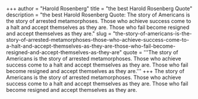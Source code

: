 +++
author = "Harold Rosenberg"
title = "the best Harold Rosenberg Quote"
description = "the best Harold Rosenberg Quote: The story of Americans is the story of arrested metamorphoses. Those who achieve success come to a halt and accept themselves as they are. Those who fail become resigned and accept themselves as they are."
slug = "the-story-of-americans-is-the-story-of-arrested-metamorphoses-those-who-achieve-success-come-to-a-halt-and-accept-themselves-as-they-are-those-who-fail-become-resigned-and-accept-themselves-as-they-are"
quote = '''The story of Americans is the story of arrested metamorphoses. Those who achieve success come to a halt and accept themselves as they are. Those who fail become resigned and accept themselves as they are.'''
+++
The story of Americans is the story of arrested metamorphoses. Those who achieve success come to a halt and accept themselves as they are. Those who fail become resigned and accept themselves as they are.
